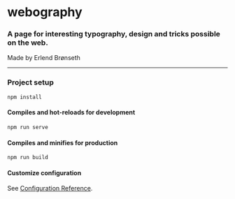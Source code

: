# webography

### A page for interesting typography, design and tricks possible on the web.

Made by Erlend Brønseth


-----------------------------------------




### Project setup
```
npm install
```
#### Compiles and hot-reloads for development
```
npm run serve
```
#### Compiles and minifies for production
```
npm run build
```
#### Customize configuration
See [Configuration Reference](https://cli.vuejs.org/config/).
